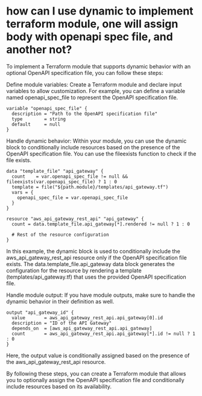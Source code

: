 # how can I use dynamic to implement terraform module, one will assign body with openapi spec file, and another not?

To implement a Terraform module that supports dynamic behavior with an optional OpenAPI specification file, you can follow these steps:

Define module variables: Create a Terraform module and declare input variables to allow customization. For example, you can define a variable named openapi_spec_file to represent the OpenAPI specification file.

    variable "openapi_spec_file" {
      description = "Path to the OpenAPI specification file"
      type        = string
      default     = null
    }

Handle dynamic behavior: Within your module, you can use the dynamic block to conditionally include resources based on the presence of the OpenAPI specification file. You can use the fileexists function to check if the file exists.

    data "template_file" "api_gateway" {
      count    = var.openapi_spec_file != null && fileexists(var.openapi_spec_file) ? 1 : 0
      template = file("${path.module}/templates/api_gateway.tf")
      vars = {
        openapi_spec_file = var.openapi_spec_file
      }
    }

    resource "aws_api_gateway_rest_api" "api_gateway" {
      count = data.template_file.api_gateway[*].rendered != null ? 1 : 0

      # Rest of the resource configuration
    }
    
In this example, the dynamic block is used to conditionally include the aws_api_gateway_rest_api resource only if the OpenAPI specification file exists. The data.template_file.api_gateway data block generates the configuration for the resource by rendering a template (templates/api_gateway.tf) that uses the provided OpenAPI specification file.

Handle module output: If you have module outputs, make sure to handle the dynamic behavior in their definition as well.

    output "api_gateway_id" {
      value       = aws_api_gateway_rest_api.api_gateway[0].id
      description = "ID of the API Gateway"
      depends_on  = [aws_api_gateway_rest_api.api_gateway]
      count       = aws_api_gateway_rest_api.api_gateway[*].id != null ? 1 : 0
    }
    
Here, the output value is conditionally assigned based on the presence of the aws_api_gateway_rest_api resource.

By following these steps, you can create a Terraform module that allows you to optionally assign the OpenAPI specification file and conditionally include resources based on its availability.
